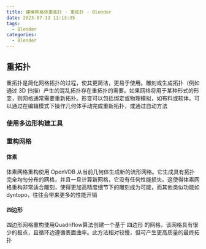 ```yaml
---
title: 建模网格体重拓扑 · 重拓扑 - Blender
date: 2023-07-13 11:13:35
tags:
  - Blender
categories:
  - Blender
---
```


## 重拓扑

重拓扑是简化网格拓扑的过程，使其更简洁，更易于使用。雕刻或生成拓扑（例如通过 3D 扫描）产生的混乱拓扑存在重拓扑的需要。如果网格将用于某种形式的形变，则网格通常需要重新拓扑。形变可以包括绑定或物理模拟，如布料或软体。可以通过在编辑模式下操作几何体手动完成重新拓扑，或通过自动方法

### 使用多边形构建工具

### 重构网格

#### 体素

体素网格重构使用 OpenVDB 从当前几何体生成新的流形网格。它生成具有拓扑完全均匀分布的网格，并且一旦计算新网格，它没有任何性能损失。这使得体素网格重构非常适合雕刻，使得更加高精度细节下的雕刻成为可能，而其他类似功能如dyntopo，往往会带来更多的性能开销

#### 四边形

四边形网格重构使用Quadriflow算法创建一个基于 四边形 的网格，该网格具有很少的极点，且循环边遵循表面曲率。此方法相对较慢，但可产生更高质量的最终拓扑
